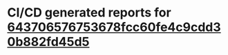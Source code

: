 # CI/CD generated reports for [643706576753678fcc60fe4c9cdd30b882fd45d5](https://github.com/hydephp/develop/commit/643706576753678fcc60fe4c9cdd30b882fd45d5)
